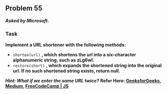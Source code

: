 ## Problem 55
***Asked by Microsoft.***
### Task
**Implement a URL shortener with the following methods:**
- `shorten(url)` **, which shortens the url into a six-character alphanumeric string, such as zLg6wl.**
- `restore(short)` **, which expands the shortened string into the original url. If no such shortened string exists, return null.**

***Hint: What if we enter the same URL twice?***
**Refer Here: [GeeksforGeeks](https://www.geeksforgeeks.org/how-to-design-a-tiny-url-or-url-shortener/), [Medium](https://medium.com/swlh/how-to-build-a-tiny-url-service-that-scales-to-billions-f6fb5ea22e8c), [FreeCodeCamp | JS](https://www.freecodecamp.org/news/building-a-simple-url-shortener-with-just-html-and-javascript-6ea1ecda308c/)**
